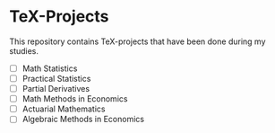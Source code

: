# TeX-Projects
This repository contains TeX-projects that have been done during my studies.

- [ ] Math Statistics
- [ ] Practical Statistics
- [ ] Partial Derivatives
- [ ] Math Methods in Economics
- [ ] Actuarial Mathematics
- [ ] Algebraic Methods in Economics
